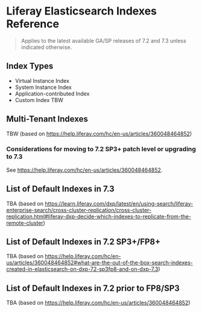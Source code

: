 # Liferay Elasticsearch Indexes Reference

> Applies to the latest available GA/SP releases of 7.2 and 7.3 unless indicated otherwise.

## Index Types

* Virtual Instance Index
* System Instance Index
* Application-contributed Index
* Custom Index
TBW

## Multi-Tenant Indexes

TBW (based on https://help.liferay.com/hc/en-us/articles/360048464852)

### Considerations for moving to 7.2 SP3+ patch level or upgrading to 7.3

See https://help.liferay.com/hc/en-us/articles/360048464852.

## List of Default Indexes in 7.3

TBA (based on https://learn.liferay.com/dxp/latest/en/using-search/liferay-enterprise-search/cross-cluster-replication/cross-cluster-replication.html#liferay-dxp-decide-which-indexes-to-replicate-from-the-remote-cluster)

## List of Default Indexes in 7.2 SP3+/FP8+

TBA (based on https://help.liferay.com/hc/en-us/articles/360048464852#what-are-the-out-of-the-box-search-indexes-created-in-elasticsearch-on-dxp-72-sp3fp8-and-on-dxp-7.3)

## List of Default Indexes in 7.2 prior to FP8/SP3

TBA (based on https://help.liferay.com/hc/en-us/articles/360048464852)